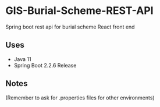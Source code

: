 # GIS-Burial-Scheme-REST-API

Spring boot rest api for burial scheme React front end

## Uses

* Java 11
* Spring Boot 2.2.6 Release


## Notes

(Remember to ask for .properties files for other environments)
